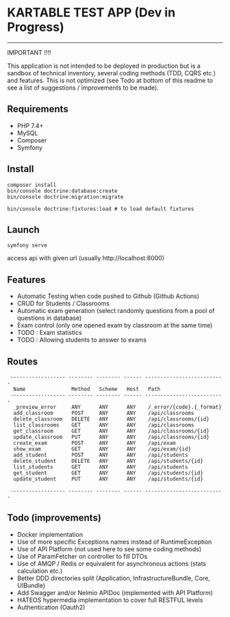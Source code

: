 # KARTABLE TEST APP (Dev in Progress)
---

IMPORTANT !!!! 

This application is not intended to be deployed in production but is a sandbox of technical inventory, 
several coding methods (TDD, CQRS etc.) and features. This is not optimized (see Todo at bottom of this readme
to see a list of suggestions / improvements to be made).

## Requirements 

- PHP 7.4+
- MySQL
- Composer
- Symfony

## Install 

```
composer install
bin/console doctrine:database:create
bin/console doctrine:migration:migrate

bin/console doctrine:fixtures:load # to load default fixtures
```

## Launch

```
symfony serve
```

access api with given url (usually http://localhost:8000)

## Features 

- Automatic Testing when code pushed to Github (Github Actions)
- CRUD for Students / Classrooms
- Automatic exam generation (select randomly questions from a pool of questions in database)
- Exam control (only one opened exam by classroom at the same time)
- TODO : Exam statistics
- TODO : Allowing students to answer to exams

## Routes

```
 ------------------ -------- -------- ------ --------------------------
  Name               Method   Scheme   Host   Path                     
 ------------------ -------- -------- ------ --------------------------
  _preview_error     ANY      ANY      ANY    /_error/{code}.{_format}
  add_classroom      POST     ANY      ANY    /api/classrooms
  delete_classroom   DELETE   ANY      ANY    /api/classrooms/{id}
  list_classrooms    GET      ANY      ANY    /api/classrooms
  get_classroom      GET      ANY      ANY    /api/classrooms/{id}
  update_classroom   PUT      ANY      ANY    /api/classrooms/{id}
  create_exam        POST     ANY      ANY    /api/exam
  show_exam          GET      ANY      ANY    /api/exam/{id}
  add_student        POST     ANY      ANY    /api/students
  delete_student     DELETE   ANY      ANY    /api/students/{id}
  list_students      GET      ANY      ANY    /api/students
  get_student        GET      ANY      ANY    /api/students/{id}
  update_student     PUT      ANY      ANY    /api/students/{id}

 ------------------ -------- -------- ------ --------------------------

```


## Todo (improvements)

- Docker implementation
- Use of more specific Exceptions names instead of RuntimeException
- Use of API Platform (not used here to see some coding methods)
- Use of ParamFetcher on controller to fill DTOs
- Use of AMQP / Redis or equivalent for asynchronous actions (stats calculation etc.)
- Better DDD directories split (Application, InfrastructureBundle, Core, UIBundle)
- Add Swagger and/or Nelmio APIDoc (implemented with API Platform)
- HATEOS hypermedia implementation to cover full RESTFUL levels
- Authentication (Oauth2)

